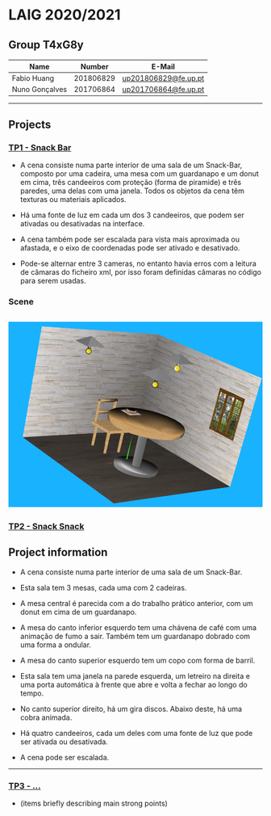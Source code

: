 # LAIG 2020/2021

## Group T4xG8y
| Name             | Number    | E-Mail               |
| ---------------- | --------- | -------------------- |
| Fabio Huang      | 201806829 | up201806829@fe.up.pt |
| Nuno Gonçalves   | 201706864 | up201706864@fe.up.pt |

----

## Projects

### [TP1 - Snack Bar](TP1)

- A cena consiste numa parte interior de uma sala de um Snack-Bar, composto por uma cadeira, uma mesa com um guardanapo e um donut em cima, três candeeiros com proteção (forma de piramide) e três paredes, uma delas com uma janela. Todos os objetos da cena têm texturas ou materiais aplicados. 

- Há uma fonte de luz em cada um dos 3 candeeiros, que podem ser ativadas ou desativadas na interface.

- A cena também pode ser escalada para vista mais aproximada ou afastada, e o eixo de coordenadas pode ser ativado e desativado.

- Pode-se alternar entre 3 cameras, no entanto havia erros com a leitura de câmaras do ficheiro xml, por isso foram definidas câmaras no código para serem usadas.

### Scene

  <img src="TP1/scenes/images/ScreenShot1.png"><br>
-----

### [TP2 - Snack Snack](TP2)
## Project information

  - A cena consiste numa parte interior de uma sala de um Snack-Bar.  

  - Esta sala tem 3 mesas, cada uma com 2 cadeiras.

  - A mesa central é parecida com a do trabalho prático anterior, com um donut em cima de um guardanapo. 

  - A mesa do canto inferior esquerdo tem uma chávena de café com uma animação de fumo a sair. Também tem um guardanapo dobrado com uma forma a ondular.

  - A mesa do canto superior esquerdo tem um copo com forma de barril.

  - Esta sala tem uma janela na parede esquerda, um letreiro na direita e uma porta automática à frente que abre e volta a fechar ao longo do tempo.

  - No canto superior direito, há um gira discos. Abaixo deste, há uma cobra animada.

  - Há quatro candeeiros, cada um deles com uma fonte de luz que pode ser ativada ou desativada.

  - A cena pode ser escalada.


----

### [TP3 - ...](TP3)
- (items briefly describing main strong points)

